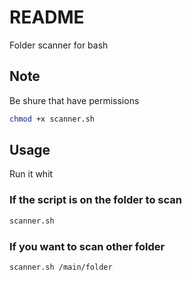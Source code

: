 # README
Folder scanner for bash

## Note

Be shure that have permissions
```bash
chmod +x scanner.sh
```

## Usage

Run it whit

### If the script is on the folder to scan

```bash
scanner.sh
```

### If you want to scan other folder

```bash
scanner.sh /main/folder
```
